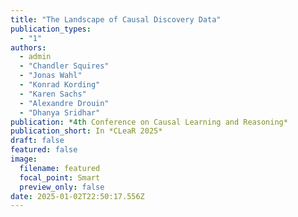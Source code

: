 ```yaml
---
title: "The Landscape of Causal Discovery Data"
publication_types:
  - "1"
authors:
  - admin
  - "Chandler Squires"
  - "Jonas Wahl"
  - "Konrad Kording"
  - "Karen Sachs"
  - "Alexandre Drouin"
  - "Dhanya Sridhar"
publication: *4th Conference on Causal Learning and Reasoning*
publication_short: In *CLeaR 2025*
draft: false
featured: false
image:
  filename: featured
  focal_point: Smart
  preview_only: false
date: 2025-01-02T22:50:17.556Z
---
```


